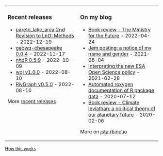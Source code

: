 
<table><tr><td valign="top">

### Recent releases
<!-- recent_releases starts -->
* [pareto_lake_area 2nd Revision to LnO: Methods](https://github.com/VeinsOfTheEarth/pareto_lake_area/releases/tag/0.3) - 2022-12-19
* [geowq-chesapeake 0.0.4](https://github.com/DOE-ICoM/geowq-chesapeake/releases/tag/v0.0.4) - 2022-11-17
* [nhdR 0.5.9](https://github.com/jsta/nhdR/releases/tag/0.5.9) - 2022-10-09
* [wql v1.0.0](https://github.com/jsta/wql/releases/tag/v1.0.0) - 2022-08-10
* [RivGraph v0.5.0](https://github.com/VeinsOfTheEarth/RivGraph/releases/tag/v0.5.0) - 2022-08-10
<!-- recent_releases ends -->
More [recent releases](https://github.com/jsta/jsta/blob/main/releases.md)
</td><td valign="top">

### On my blog
<!-- blog starts -->
* [Book review - The Ministry for the Future](https://jsta.rbind.io/blog/the-ministry-for-the-future/) - 2022-04-24
* [Jem posting: a notice of my name and gender](https://jsta.rbind.io/blog/jem-posting/) - 2021-06-04
* [Interpreting the new ESA Open Science policy](https://jsta.rbind.io/blog/esa-data-policy/) - 2021-02-28
* [Automated roxygen documentation of R package data](https://jsta.rbind.io/blog/automated-roxygen-documentation-of-r-package-data/) - 2020-07-12
* [Book review - Climate leviathan: a political theory of our planetary future](https://jsta.rbind.io/blog/climate-leviathan-a-polictical-theory-of-our-planetary-future/) - 2020-02-06
<!-- blog ends -->
More on [jsta.rbind.io](https://jsta.rbind.io)
</td></tr></table>

<a href="https://simonwillison.net/2020/Jul/10/self-updating-profile-readme/">How this works</a>
